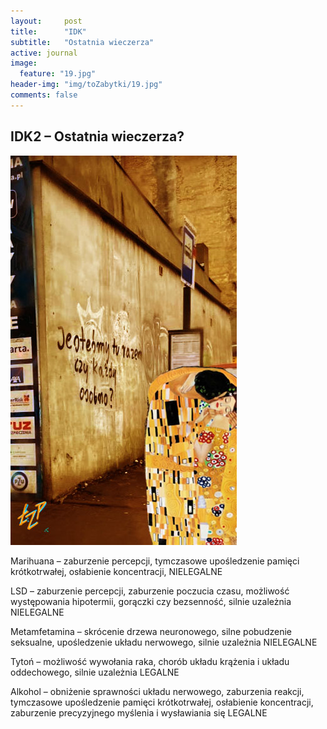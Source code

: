 ```yaml
---
layout:     post
title:      "IDK"
subtitle:   "Ostatnia wieczerza"
active: journal
image:
  feature: "19.jpg"
header-img: "img/toZabytki/19.jpg"
comments: false
---
```


## IDK2 – Ostatnia wieczerza?

![03](img/toZabytki/19.jpg)

<p>Marihuana – zaburzenie percepcji, tymczasowe upośledzenie pamięci krótkotrwałej, osłabienie koncentracji,                                               NIELEGALNE</p>
<p>LSD – zaburzenie percepcji, zaburzenie poczucia czasu, możliwość występowania hipotermii, gorączki czy bezsenność, silnie uzależnia         NIELEGALNE</p>
<p>Metamfetamina – skrócenie drzewa neuronowego, silne pobudzenie seksualne, upośledzenie układu nerwowego, silnie uzależnia               NIELEGALNE</p>
<p>Tytoń – możliwość wywołania raka, chorób układu krążenia i układu oddechowego, silnie uzależnia                                                             LEGALNE</p>
<p>Alkohol – obniżenie sprawności układu nerwowego, zaburzenia reakcji, tymczasowe upośledzenie pamięci krótkotrwałej, osłabienie koncentracji, zaburzenie precyzyjnego myślenia i wysławiania się                             LEGALNE</p>

